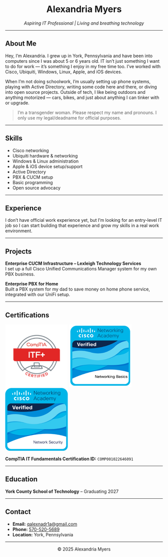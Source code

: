 <h1 align="center">Alexandria Myers</h1>
<p align="center"><em>Aspiring IT Professional | Living and breathing technology</em></p>

---

## About Me
Hey, I’m Alexandria. I grew up in York, Pennsylvania and have been into computers since I was about 5 or 6 years old. IT isn’t just something I want to do for work — it’s something I enjoy in my free time too. I’ve worked with Cisco, Ubiquiti, Windows, Linux, Apple, and iOS devices. 

When I’m not doing schoolwork, I’m usually setting up phone systems, playing with Active Directory, writing some code here and there, or diving into open source projects. Outside of tech, I like being outdoors and anything motorized — cars, bikes, and just about anything I can tinker with or upgrade.

> I’m a transgender woman. Please respect my name and pronouns. I only use my legal/deadname for official purposes.

---

## Skills
- Cisco networking
- Ubiquiti hardware & networking
- Windows & Linux administration
- Apple & iOS device setup/support
- Active Directory
- PBX & CUCM setup
- Basic programming
- Open source advocacy

---

## Experience
I don’t have official work experience yet, but I’m looking for an entry-level IT job so I can start building that experience and grow my skills in a real work environment.

---

## Projects
**Enterprise CUCM Infrastructure – Lexleigh Technology Services**  
I set up a full Cisco Unified Communications Manager system for my own PBX business.

**Enterprise PBX for Home**  
Built a PBX system for my dad to save money on home phone service, integrated with our UniFi setup.

---

## Certifications
<p>
  <img src="comptia.png" alt="CompTIA IT Fundamentals" width="200">
  <img src="cisco1.png" alt="Cisco Certification 1" width="200">
  <img src="cisco2.png" alt="Cisco Certification 2" width="200">
</p>

**CompTIA IT Fundamentals Certification ID:** `COMP001022646091`

---

## Education
**York County School of Technology** – Graduating 2027

---

## Contact
- **Email:** [qalexnadr1a@gmail.com](mailto:qalexnadr1a@gmail.com)  
- **Phone:** [570-520-5689](tel:5705205689)  
- **Location:** York, Pennsylvania  

---

<p align="center">© 2025 Alexandria Myers</p>
